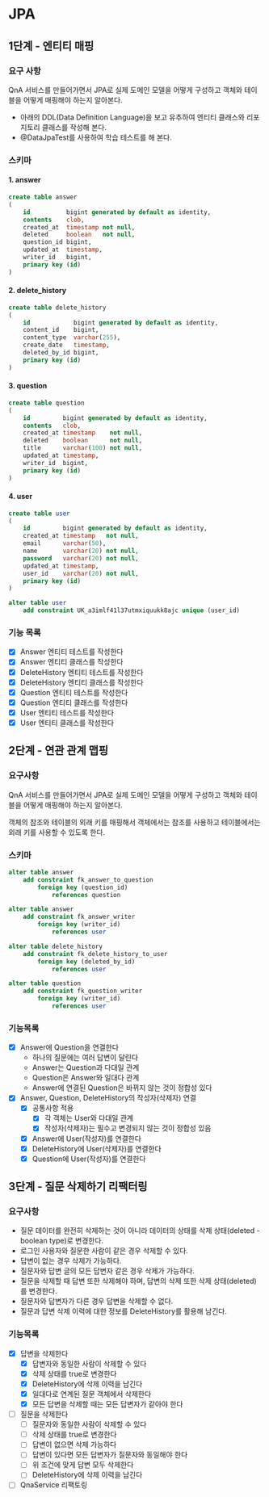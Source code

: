 # JPA

## 1단계 - 엔티티 매핑

### 요구 사항

QnA 서비스를 만들어가면서 JPA로 실제 도메인 모델을 어떻게 구성하고 객체와 테이블을 어떻게 매핑해야 하는지 알아본다.

- 아래의 DDL(Data Definition Language)을 보고 유추하여 엔티티 클래스와 리포지토리 클래스를 작성해 본다.
- @DataJpaTest를 사용하여 학습 테스트를 해 본다.

### 스키마

#### 1. answer

```sql
create table answer
(
    id          bigint generated by default as identity,
    contents    clob,
    created_at  timestamp not null,
    deleted     boolean   not null,
    question_id bigint,
    updated_at  timestamp,
    writer_id   bigint,
    primary key (id)
)
```

#### 2. delete_history

```sql
create table delete_history
(
    id            bigint generated by default as identity,
    content_id    bigint,
    content_type  varchar(255),
    create_date   timestamp,
    deleted_by_id bigint,
    primary key (id)
)
```

#### 3. question

```sql
create table question
(
    id         bigint generated by default as identity,
    contents   clob,
    created_at timestamp    not null,
    deleted    boolean      not null,
    title      varchar(100) not null,
    updated_at timestamp,
    writer_id  bigint,
    primary key (id)
)
```

#### 4. user

```sql
create table user
(
    id         bigint generated by default as identity,
    created_at timestamp   not null,
    email      varchar(50),
    name       varchar(20) not null,
    password   varchar(20) not null,
    updated_at timestamp,
    user_id    varchar(20) not null,
    primary key (id)
)

alter table user
    add constraint UK_a3imlf41l37utmxiquukk8ajc unique (user_id)
```

### 기능 목록

- [X] Answer 엔티티 테스트를 작성한다
- [X] Answer 엔티티 클래스를 작성한다
- [X] DeleteHistory 엔티티 테스트를 작성한다
- [X] DeleteHistory 엔티티 클래스를 작성한다
- [X] Question 엔티티 테스트를 작성한다
- [X] Question 엔티티 클래스를 작성한다
- [X] User 엔티티 테스트를 작성한다
- [X] User 엔티티 클래스를 작성한다

## 2단계 - 연관 관계 맵핑

### 요구사항

QnA 서비스를 만들어가면서 JPA로 실제 도메인 모델을 어떻게 구성하고 객체와 테이블을 어떻게 매핑해야 하는지 알아본다.

객체의 참조와 테이블의 외래 키를 매핑해서 객체에서는 참조를 사용하고 테이블에서는 외래 키를 사용할 수 있도록 한다.

### 스키마

```sql
alter table answer
    add constraint fk_answer_to_question
        foreign key (question_id)
            references question

alter table answer
    add constraint fk_answer_writer
        foreign key (writer_id)
            references user

alter table delete_history
    add constraint fk_delete_history_to_user
        foreign key (deleted_by_id)
            references user

alter table question
    add constraint fk_question_writer
        foreign key (writer_id)
            references user
```

### 기능목록

- [X] Answer에 Question을 연결한다
  - 하나의 질문에는 여러 답변이 달린다
  - Answer는 Question과 다대일 관계
  - Question은 Answer와 일대다 관계
  - Answer에 연결된 Question은 바뀌지 않는 것이 정합성 있다
- [X] Answer, Question, DeleteHistory의 작성자(삭제자) 연결
  - [X] 공통사항 적용
    - [X] 각 객체는 User와 다대일 관계
    - [X] 작성자(삭제자)는 필수고 변경되지 않는 것이 정합성 있음
  - [X] Answer에 User(작성자)를 연결한다
  - [X] DeleteHistory에 User(삭제자)를 연결한다
  - [X] Question에 User(작성자)를 연결한다

## 3단계 - 질문 삭제하기 리팩터링

### 요구사항

- 질문 데이터를 완전히 삭제하는 것이 아니라 데이터의 상태를 삭제 상태(deleted - boolean type)로 변경한다.
- 로그인 사용자와 질문한 사람이 같은 경우 삭제할 수 있다.
- 답변이 없는 경우 삭제가 가능하다.
- 질문자와 답변 글의 모든 답변자 같은 경우 삭제가 가능하다.
- 질문을 삭제할 때 답변 또한 삭제해야 하며, 답변의 삭제 또한 삭제 상태(deleted)를 변경한다.
- 질문자와 답변자가 다른 경우 답변을 삭제할 수 없다.
- 질문과 답변 삭제 이력에 대한 정보를 DeleteHistory를 활용해 남긴다.

### 기능목록

- [X] 답변을 삭제한다
  - [X] 답변자와 동일한 사람이 삭제할 수 있다
  - [X] 삭제 상태를 true로 변경한다
  - [X] DeleteHistory에 삭제 이력을 남긴다
  - [X] 일대다로 연계된 질문 객체에서 삭제한다
  - [X] 모든 답변을 삭제할 때는 모든 답변자가 같아야 한다
- [ ] 질문을 삭제한다
  - [ ] 질문자와 동일한 사람이 삭제할 수 있다
  - [ ] 삭제 상태를 true로 변경한다
  - [ ] 답변이 없으면 삭제 가능하다
  - [ ] 답변이 있다면 모든 답변자가 질문자와 동일해야 한다
  - [ ] 위 조건에 맞게 답변 모두 삭제한다
  - [ ] DeleteHistory에 삭제 이력을 남긴다
- [ ] QnaService 리팩토링
